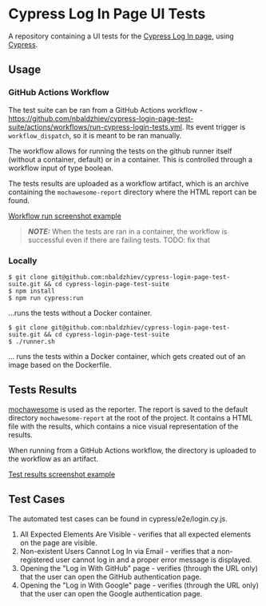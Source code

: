 # Cypress Log In Page UI Tests

A repository containing a UI tests for the [Cypress Log In page](https://cloud.cypress.io/login), using [Cypress](https://www.cypress.io/).

## Usage

### GitHub Actions Workflow

The test suite can be ran from a GitHub Actions workflow - https://github.com/nbaldzhiev/cypress-login-page-test-suite/actions/workflows/run-cypress-login-tests.yml. Its event trigger is `workflow_dispatch`, so it is meant to be ran manually.

The workflow allows for running the tests on the github runner itself (without a container, default) or in a container. This is controlled through a workflow input of type boolean.

The tests results are uploaded as a workflow artifact, which is an archive containing the `mochawesome-report` directory where the HTML report
can be found.

[Workflow run screenshot example](https://i.ibb.co/Wpsdcc6/Screenshot-2022-12-14-at-22-43-35.png)

> **_NOTE:_** When the tests are ran in a container, the workflow is successful even if there are failing tests. TODO: fix that

### Locally

```
$ git clone git@github.com:nbaldzhiev/cypress-login-page-test-suite.git && cd cypress-login-page-test-suite
$ npm install
$ npm run cypress:run
```

...runs the tests without a Docker container.


```
$ git clone git@github.com:nbaldzhiev/cypress-login-page-test-suite.git && cd cypress-login-page-test-suite
$ ./runner.sh
```

... runs the tests within a Docker container, which gets created out of an image based on the Dockerfile.


## Tests Results

[mochawesome](https://www.npmjs.com/package/mochawesome) is used as the reporter. The report is saved to the default directory `mochawesome-report` at
the root of the project. It contains a HTML file with the results, which contains a nice visual representation of the results.

When running from a GitHub Actions workflow, the directory is uploaded to the workflow as an artifact.

[Test results screenshot example](https://i.ibb.co/pd6GkQK/Screenshot-2022-12-14-at-22-44-14.png)

## Test Cases

The automated test cases can be found in cypress/e2e/login.cy.js.

1. All Expected Elements Are Visible - verifies that all expected elements on the page are visible.
2. Non-existent Users Cannot Log In via Email - verifies that a non-registered user cannot log in and a proper error message is displayed.
3. Opening the "Log in With GitHub" page - verifies (through the URL only) that the user can open the GitHub authentication page.
4. Opening the "Log in With Google" page - verifies (through the URL only) that the user can open the Google authentication page.

